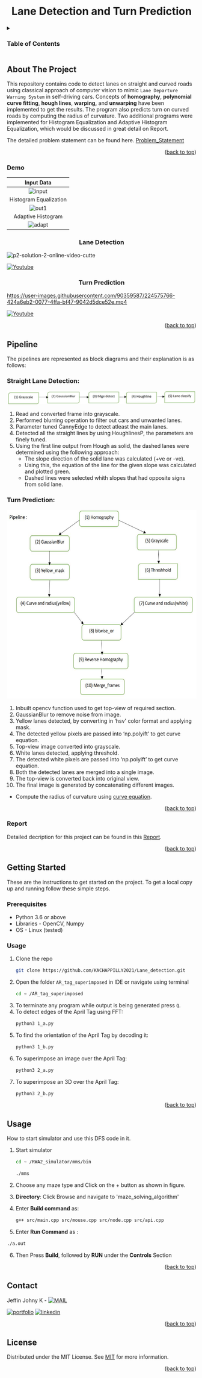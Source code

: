 <a name="readme-top"></a>

<!-- PROJECT LOGO -->
<br />
<div align="center">


  <h1 align="center">Lane Detection and Turn Prediction </h1>


</div>



<!-- TABLE OF CONTENTS -->
<details>
  <summary><h3>Table of Contents</h3></summary>
  <ol>
    <li>
      <a href="#about-the-project">About The Project</a>
      <ul>
        <li><a href="#demo">Demo</a></li>
      </ul>
    </li>
    <li>
      <a href="#pipeline">Pipeline</a>
      <ul>
        <li><a href="#report">Report</a></li>
      </ul>
    </li>
    <li>
      <a href="#getting-started">Getting Started</a>
      <ul>
        <li><a href="#prerequisites">Prerequisites</a></li>
        <li><a href="#installation">Installation</a></li>
      </ul>
    </li>
    <li><a href="#usage">Usage</a></li>
    <li><a href="#contributors">Contributors</a></li>
    <li><a href="#contact">Contact</a></li>
    <li><a href="#license">License</a></li>
  </ol>
</details>



<!-- ABOUT THE PROJECT -->
## About The Project



This repository contains code to detect lanes on straight and curved roads using classical approach of computer vision to mimic ```Lane Departure Warning System``` in self-driving cars. Concepts of **homography**, **polynomial curve fitting**, **hough lines**, **warping,** and **unwarping** have been implemented to get the results. The program also predicts turn on curved roads by computing the radius of curvature.
Two additional programs were implemented for Histogram Equalization and Adaptive Histogram Equalization, which would be discussed in great detail on Report.

The detailed problem statement can be found here. [Problem_Statement](https://github.com/KACHAPPILLY2021/Lane_detection/blob/main/problem_statement.pdf)


<p align="right">(<a href="#readme-top">back to top</a>)</p>

### Demo

<div align="center">

<!-- Input | Histogram Equalization | Adaptive Histogram
--- | :---: | --- | 
![input](https://user-images.githubusercontent.com/90359587/226152684-48412f88-fae2-4f0c-8dfb-9a4dcd133674.gif) | ![out1](https://user-images.githubusercontent.com/90359587/226152698-a55f37d4-4974-406d-8961-6ed2a73a7e9f.gif) | ![adapt](https://user-images.githubusercontent.com/90359587/226152712-b61bd842-6ed1-44fc-81e2-e7936aea68a2.gif) -->

Input Data | 
:---: | 
![input](https://user-images.githubusercontent.com/90359587/226152684-48412f88-fae2-4f0c-8dfb-9a4dcd133674.gif) |
Histogram Equalization | 
![out1](https://user-images.githubusercontent.com/90359587/226152698-a55f37d4-4974-406d-8961-6ed2a73a7e9f.gif) |
Adaptive Histogram | 
![adapt](https://user-images.githubusercontent.com/90359587/226152712-b61bd842-6ed1-44fc-81e2-e7936aea68a2.gif) |
	
</div>

<div align="center">


  <h3 align="center"> Lane Detection</h3>


</div>

![p2-solution-2-online-video-cutte](https://user-images.githubusercontent.com/90359587/224575694-089634a3-34dc-4580-b4e6-639e54730c8c.gif)

[![Youtube](https://img.shields.io/badge/YouTube-FF0000?style=for-the-badge&logo=youtube&logoColor=white)](https://youtu.be/ALf60N8Jc4w)

<div align="center">


  <h3 align="center"> Turn Prediction</h3>


</div>

https://user-images.githubusercontent.com/90359587/224575766-424a6eb2-0077-4ffa-bf47-9042d5dce52e.mp4

[![Youtube](https://img.shields.io/badge/YouTube-FF0000?style=for-the-badge&logo=youtube&logoColor=white)](https://youtu.be/swtyh6bpl-I%09)

<p align="right">(<a href="#readme-top">back to top</a>)</p>



<!-- Pipeline and Reports -->
## Pipeline

The pipelines are represented as block diagrams and their explanation is as follows:

### Straight Lane Detection:

<img src="https://github.com/KACHAPPILLY2021/Lane_detection/blob/main/pipe_img/pipe1.JPG?raw=true" alt="straight lane">

1) Read and converted frame into grayscale.
2) Performed blurring operation to filter out cars and unwanted lanes.
3) Parameter tuned CannyEdge to detect atleast the main lanes.
4) Detected all the straight lines by using HoughlinesP, the parameters are finely tuned.
5) Using the first line output from Hough as solid, the dashed lanes were determined 
using the following approach: 
    - The slope direction of the solid lane was calculated (+ve or -ve).
    - Using this, the equation of the line for the given slope was calculated and plotted green.
    - Dashed lines were selected whith slopes that had opposite signs from solid lane.

### Turn Prediction:
<p align="center">
<img src="https://github.com/KACHAPPILLY2021/Lane_detection/blob/main/pipe_img/pipe2.JPG?raw=true" height="500" alt="turn lane">
	
1) Inbuilt opencv function used to get top-view of required section.
2) GaussianBlur to remove noise from image.
3) Yellow lanes detected, by converting in ‘hsv' color format and applying mask.
4) The detected yellow pixels are passed into ‘np.polyift’ to get curve equation.
5) Top-view image converted into grayscale.
6) White lanes detected, applying threshold.
7) The detected white pixels are passed into ‘np.polyift’ to get curve equation. 
8) Both the detected lanes are merged into a single image.
9) The top-view is converted back into original view.
10) The final image is generated by concatenating different images.
	
* Compute the radius of curvature using [curve equation](https://www.cuemath.com/radius-of-curvature-formula/).

<p align="right">(<a href="#readme-top">back to top</a>)</p>



### Report

Detailed decription for this project can be found in this [Report](https://github.com/KACHAPPILLY2021/Lane_detection/blob/main/p2_report.pdf).
<p align="right">(<a href="#readme-top">back to top</a>)</p>


<!-- GETTING STARTED -->

## Getting Started

These are the instructions to get started on the project.
To get a local copy up and running follow these simple steps.

### Prerequisites
* Python 3.6 or above
* Libraries - OpenCV, Numpy
* OS - Linux (tested)


### Usage

1. Clone the repo
   ```sh
   git clone https://github.com/KACHAPPILLY2021/Lane_detection.git
   ```
2. Open the folder ```AR_tag_superimposed``` in IDE or navigate using terminal
   ```sh
   cd ∼ /AR_tag_superimposed
   ```
3. To terminate any program while output is being generated press ```Q```.
4. To detect edges of the April Tag using FFT:
   ```sh
   python3 1_a.py
   ```
5. To find the orientation of the April Tag by decoding it:
   ```sh
   python3 1_b.py
   ```
6. To superimpose an image over the April Tag:
   ```sh
   python3 2_a.py
   ```
7. To superimpose an 3D over the April Tag:
   ```sh
   python3 2_b.py


<p align="right">(<a href="#readme-top">back to top</a>)</p>



<!-- USAGE EXAMPLES -->
## Usage

How to start simulator and use this DFS code in it.
1. Start simulator
   ```sh
   cd ∼ /RWA2_simulator/mms/bin
   ```
   ```sh
   ./mms
   ```
2. Choose any maze type and Click on the + button as shown in figure.

3. **Directory**: Click Browse and navigate to 'maze_solving_algorithm'
4. Enter **Build command** as:
   ```sh
   g++ src/main.cpp src/mouse.cpp src/node.cpp src/api.cpp
   ```
5. Enter **Run Command** as :
  ```sh
  ./a.out
  ```
6. Then Press **Build**, followed by **RUN** under the **Controls** Section
<p align="right">(<a href="#readme-top">back to top</a>)</p>



<!-- CONTACT -->
## Contact

Jeffin Johny K - [![MAIL](https://img.shields.io/badge/Gmail-D14836?style=for-the-badge&logo=gmail&logoColor=white)](mailto:jeffinjk@umd.edu)
	
[![portfolio](https://img.shields.io/badge/my_portfolio-000?style=for-the-badge&logo=ko-fi&logoColor=white)](https://github.com/KACHAPPILLY2021)
[![linkedin](https://img.shields.io/badge/linkedin-0A66C2?style=for-the-badge&logo=linkedin&logoColor=white)](http://www.linkedin.com/in/jeffin-johny-kachappilly-0a8597136)

<p align="right">(<a href="#readme-top">back to top</a>)</p>



<!-- LICENSE -->
## License

Distributed under the MIT License. See [MIT](https://choosealicense.com/licenses/mit/) for more information.

<p align="right">(<a href="#readme-top">back to top</a>)</p>



<!-- MARKDOWN LINKS & IMAGES -->
<!-- https://www.markdownguide.org/basic-syntax/#reference-style-links -->
[contributors-shield]: https://img.shields.io/github/contributors/othneildrew/Best-README-Template.svg?style=for-the-badge
[contributors-url]: https://github.com/othneildrew/Best-README-Template/graphs/contributors
[forks-shield]: https://img.shields.io/github/forks/othneildrew/Best-README-Template.svg?style=for-the-badge
[forks-url]: https://github.com/othneildrew/Best-README-Template/network/members
[stars-shield]: https://img.shields.io/github/stars/othneildrew/Best-README-Template.svg?style=for-the-badge
[stars-url]: https://github.com/othneildrew/Best-README-Template/stargazers
[issues-shield]: https://img.shields.io/github/issues/othneildrew/Best-README-Template.svg?style=for-the-badge
[issues-url]: https://github.com/othneildrew/Best-README-Template/issues
[license-shield]: https://img.shields.io/github/license/othneildrew/Best-README-Template.svg?style=for-the-badge
[license-url]: https://github.com/othneildrew/Best-README-Template/blob/master/LICENSE.txt
[linkedin-shield]: https://img.shields.io/badge/-LinkedIn-black.svg?style=for-the-badge&logo=linkedin&colorB=555
[linkedin-url]: https://linkedin.com/in/othneildrew
[product-screenshot]: images/screenshot.png
[Next.js]: https://img.shields.io/badge/next.js-000000?style=for-the-badge&logo=nextdotjs&logoColor=white
[Next-url]: https://nextjs.org/
[React.js]: https://img.shields.io/badge/React-20232A?style=for-the-badge&logo=react&logoColor=61DAFB
[React-url]: https://reactjs.org/
[Vue.js]: https://img.shields.io/badge/Vue.js-35495E?style=for-the-badge&logo=vuedotjs&logoColor=4FC08D
[Vue-url]: https://vuejs.org/
[Angular.io]: https://img.shields.io/badge/Angular-DD0031?style=for-the-badge&logo=angular&logoColor=white
[Angular-url]: https://angular.io/
[Svelte.dev]: https://img.shields.io/badge/Svelte-4A4A55?style=for-the-badge&logo=svelte&logoColor=FF3E00
[Svelte-url]: https://svelte.dev/
[Laravel.com]: https://img.shields.io/badge/Laravel-FF2D20?style=for-the-badge&logo=laravel&logoColor=white
[Laravel-url]: https://laravel.com
[Bootstrap.com]: https://img.shields.io/badge/Bootstrap-563D7C?style=for-the-badge&logo=bootstrap&logoColor=white
[Bootstrap-url]: https://getbootstrap.com
[JQuery.com]: https://img.shields.io/badge/jQuery-0769AD?style=for-the-badge&logo=jquery&logoColor=white
[JQuery-url]: https://jquery.com
